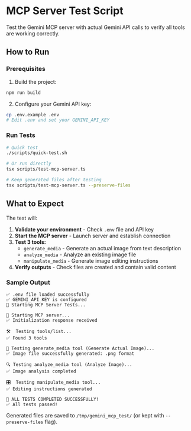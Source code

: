 # MCP Server Test Script

Test the Gemini MCP server with actual Gemini API calls to verify all tools are working correctly.

## How to Run

### Prerequisites

1. Build the project:
```bash
npm run build
```

2. Configure your Gemini API key:
```bash
cp .env.example .env
# Edit .env and set your GEMINI_API_KEY
```

### Run Tests

```bash
# Quick test
./scripts/quick-test.sh

# Or run directly
tsx scripts/test-mcp-server.ts

# Keep generated files after testing
tsx scripts/test-mcp-server.ts --preserve-files
```

## What to Expect

The test will:

1. **Validate your environment** - Check `.env` file and API key
2. **Start the MCP server** - Launch server and establish connection
3. **Test 3 tools:**
   - `generate_media` - Generate an actual image from text description
   - `analyze_media` - Analyze an existing image file
   - `manipulate_media` - Generate image editing instructions
4. **Verify outputs** - Check files are created and contain valid content

### Sample Output

```
✅ .env file loaded successfully
✅ GEMINI_API_KEY is configured
🧪 Starting MCP Server Tests...

🚀 Starting MCP server...
✅ Initialization response received

🛠️  Testing tools/list...
✅ Found 3 tools

🎨 Testing generate_media tool (Generate Actual Image)...
✅ Image file successfully generated: .png format

🔍 Testing analyze_media tool (Analyze Image)...
✅ Image analysis completed

🎛️  Testing manipulate_media tool...
✅ Editing instructions generated

🎉 ALL TESTS COMPLETED SUCCESSFULLY!
✅ All tests passed!
```


Generated files are saved to `/tmp/gemini_mcp_test/` (or kept with `--preserve-files` flag).
